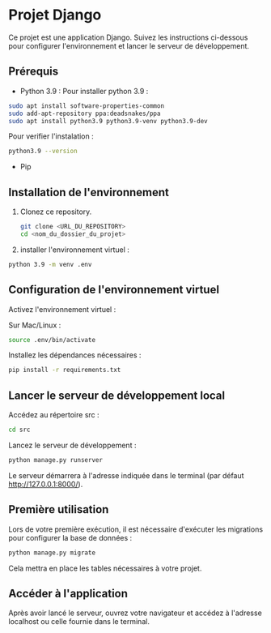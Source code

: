 # Projet Django

Ce projet est une application Django. Suivez les instructions ci-dessous pour configurer l'environnement et lancer le serveur de développement.

## Prérequis

- Python 3.9 : 
Pour installer python 3.9 : 
```bash
sudo apt install software-properties-common
sudo add-apt-repository ppa:deadsnakes/ppa
sudo apt install python3.9 python3.9-venv python3.9-dev
```
Pour verifier l'instalation :
```bash
python3.9 --version
```
- Pip

## Installation de l'environnement

1. Clonez ce repository.
   
   ```bash
   git clone <URL_DU_REPOSITORY>
   cd <nom_du_dossier_du_projet>

2. installer l'environnement virtuel :
```bash
python 3.9 -m venv .env
```
## Configuration de l'environnement virtuel
Activez l'environnement virtuel :

Sur Mac/Linux :
```bash
source .env/bin/activate
```
Installez les dépendances nécessaires :
```bash
pip install -r requirements.txt
```

## Lancer le serveur de développement local
Accédez au répertoire src :

```bash
cd src
```
Lancez le serveur de développement :

```bash
python manage.py runserver
```
Le serveur démarrera à l'adresse indiquée dans le terminal (par défaut http://127.0.0.1:8000/).

## Première utilisation
Lors de votre première exécution, il est nécessaire d'exécuter les migrations pour configurer la base de données :

```bash
python manage.py migrate
```
Cela mettra en place les tables nécessaires à votre projet.

## Accéder à l'application
Après avoir lancé le serveur, ouvrez votre navigateur et accédez à l'adresse localhost ou celle fournie dans le terminal.
